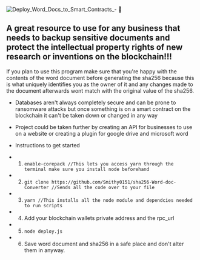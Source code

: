![Deploy_Word_Docs_to_Smart_Contracts_- 📑](https://github.com/Smithy0151/sha256-Word-doc-Converter/assets/115808415/a4209b90-8b0d-4608-b307-d117240c1d33)
## A great resource to use for any business that needs to backup sensitive documents and protect the intellectual property rights of new research or inventions on the blockchain!!!

If you plan to use this program make sure that you're happy with the contents of the word document before generating the sha256 because this is what uniquely identifies you as the owner of it and any changes made to the document afterwards wont match with the original value of the sha256.

* Databases aren't always completely secure and can be prone to ransomware attacks but once something is on a smart contract on the blockchain it can't be taken down or changed in any way
* Project could be taken further by creating an API for businesses to use on a website or creating a plugin for google drive and microsoft word
* Instructions to get started

* 1. `enable-corepack //This lets you access yarn through the terminal make sure you install node beforehand`
* 2. `git clone https://github.com/Smithy0151/sha256-Word-doc-Converter //Sends all the code over to your file`
* 3. `yarn //This installs all the node module and dependcies needed to run scripts`
* 4.  Add your blockchain wallets private address and the rpc_url
* 5. `node deploy.js`
* 6.  Save word document and sha256 in a safe place and don't alter them in anyway.
